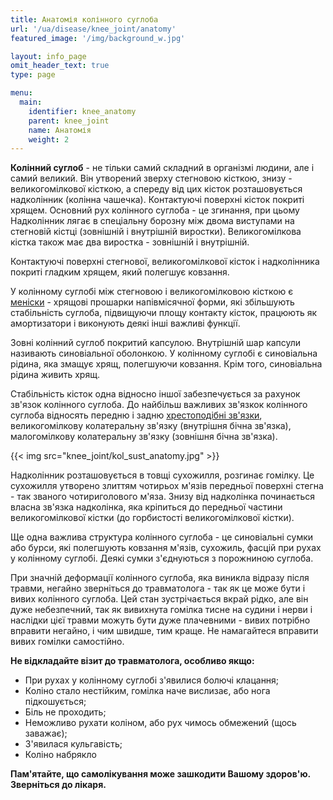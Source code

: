 ```yaml
---
title: Анатомія колінного суглоба
url: '/ua/disease/knee_joint/anatomy'
featured_image: '/img/background_w.jpg'

layout: info_page
omit_header_text: true
type: page

menu:
  main:
    identifier: knee_anatomy
    parent: knee_joint
    name: Анатомія
    weight: 2
---
```


**Колінний суглоб** - не тільки самий складний в організмі людини, але і самий великий. Він утворений зверху стегновою
кісткою, знизу - великогомілкової кісткою, а спереду від цих кісток розташовується надколінник (колінна чашечка).
Контактуючі поверхні кісток покриті хрящем. Основний рух колінного суглоба - це згинання, при цьому Надколінник лягає в
спеціальну борозну між двома виступами на стегновій кістці (зовнішній і внутрішній виростки). Великогомілкова кістка
також має два виростка - зовнішній і внутрішній.

Контактуючі поверхні стегнової, великогомілкової кісток і надколінника покриті гладким хрящем, який полегшує ковзання.

У колінному суглобі між стегновою і великогомілковою кісткою є [меніски](/ua/disease/knee_joint/meniscus/) - хрящові прошарки напівмісячної форми, які
збільшують стабільність суглоба, підвищуючи площу контакту кісток, працюють як амортизатори і виконують деякі інші
важливі функції.

Зовні колінний суглоб покритий капсулою. Внутрішній шар капсули називають синовіальної оболонкою. У колінному суглобі є
синовіальна рідина, яка змащує хрящ, полегшуючи ковзання. Крім того, синовіальна рідина живить хрящ.

Стабільність кісток одна відносно іншої забезпечується за рахунок зв'язок колінного суглоба. До найбільш важливих
зв'язкок колінного суглоба відносять передню і задню [хрестоподібні зв'язки](/ua/disease/knee_joint/cross_shaped_ligaments/), великогомілкову колатеральну зв'язку
(внутрішня бічна зв'язка), малогомілкову колатеральну зв'язку (зовнішня бічна зв'язка).

{{< img src="knee_joint/kol_sust_anatomy.jpg" >}}

Надколінник розташовується в товщі сухожилля, розгинає гомілку. Це сухожилля утворено злиттям чотирьох м'язів передньої
поверхні стегна - так званого чотириголового м'яза. Знизу від надколінка починається власна зв'язка надколінка, яка
кріпиться до передньої частини великогомілкової кістки (до горбистості великогомілкової кістки).

Ще одна важлива структура колінного суглоба - це синовіальні сумки або бурси, які полегшують ковзання м'язів, сухожиль,
фасцій при рухах у колінному суглобі. Деякі сумки з'єднуються з порожниною суглоба.

При значній деформації колінного суглоба, яка виникла відразу після травми, негайно зверніться до травматолога - так як
це може бути і вивих колінного суглоба. Цей стан зустрічається вкрай рідко, але він дуже небезпечний, так як вивихнута
гомілка тисне на судини і нерви і наслідки цієї травми можуть бути дуже плачевними - вивих потрібно вправити негайно, і
чим швидше, тим краще. Не намагайтеся вправити вивих гомілки самостійно.

**Не відкладайте візит до травматолога, особливо якщо:**

- При рухах у колінному суглобі з'явилися болючі клацання; 
- Коліно стало нестійким, гомілка наче вислизає, або нога підкошується; 
- Біль не проходить; 
- Неможливо рухати коліном, або рух чимось обмежений (щось заважає); 
- З'явилася кульгавість; 
- Коліно набрякло

**Пам'ятайте, що самолікування може зашкодити Вашому здоров'ю. Зверніться до лікаря.**
